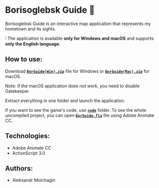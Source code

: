# Borisoglebsk Guide :city_sunrise:

Borisoglebsk Guide is an interactive map application that represents my hometown and its sights.  

:grey_exclamation: The application is available  **only for Windows and macOS** and supports **only the English language**.

## How to use:
Download [**<code>BorGuide(Win).zip</code>**](https://github.com/AleksandrMolchagin/borisoglebsk-guide/raw/main/BorGuide(Win).zip) file for Windows or [**<code>BorGuide(Mac).zip</code>**](https://github.com/AleksandrMolchagin/borisoglebsk-guide/raw/main/BorGuide(Mac).zip) for macOS.

Note: if the macOS application does not work, you need to disable Gatekeeper.

Extract everything in one folder and launch the application.

If you want to see the game's code, use [**<code>code</code>**](https://github.com/AleksandrMolchagin/borisoglebsk-guide/blob/main/code) folder. To see the whole uncompiled project, you can open [**<code>BorGuide.fla</code>**](https://github.com/AleksandrMolchagin/borisoglebsk-guide/raw/main/BorGuide.fla) file using Adobe Animate CC.

## Technologies:
- Adobe Animate CC
- ActionScript 3.0

## Authors:
- Aleksandr Molchagin